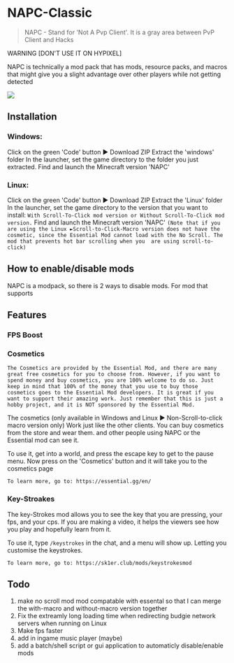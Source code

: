 # NAPC-Classic

> NAPC - Stand for 'Not A Pvp Client'. It is a gray area between PvP Client and Hacks

WARNING [DON'T USE IT ON HYPIXEL]

NAPC is technically a mod pack that has mods, resource packs, and macros that might give you a slight advantage over other players while not getting detected

![](header.png)
##  Installation
### Windows:

Click on the green 'Code' button ► Download ZIP 
Extract the 'windows' folder
In the launcher, set the game directory to the folder you just extracted.
Find and launch the Minecraft version 'NAPC'

###  Linux:
Click on the green 'Code' button ► Download ZIP 
Extract the 'Linux' folder
In the launcher, set the game directory to the version that you want to install:
``` With Scroll-To-Click mod version or Without Scroll-To-Click mod version. ```
Find and launch the Minecraft version 'NAPC'
```(Note that if you are using the Linux ►Scroll-to-Click-Macro version does not have the cosmetic, since the Essential Mod cannot load with the No Scroll. The mod that prevents hot bar scrolling when you  are using scroll-to-click)```

## How to enable/disable mods

NAPC is a modpack, so there is 2 ways to disable mods.
For mod that supports 

##  Features

### FPS Boost

### Cosmetics
``` The Cosmetics are provided by the Essential Mod, and there are many great free cosmetics for you to choose from. However, if you want to spend money and buy cosmetics, you are 100% welcome to do so. Just keep in mind that 100% of the money that you use to buy those cosmetics goes to the Essential Mod developers. It is great if you want to support their amazing work. Just remember that this is just a hobby project, and it is NOT sponsored by the Essential Mod. ```

The cosmetics (only available in Windows and Linux ► Non-Scroll-to-click macro version only) Work just like the other clients. You can buy cosmetics from the store and wear them. and other people using NAPC or the Essential mod can see it.

To use it, get into a world, and press the escape key to get to the pause menu. Now press on the 'Cosmetics' button and it will take you to the cosmetics page

``` To learn more, go to: https://essential.gg/en/ ``` 

### Key-Stroakes

The key-Strokes mod allows you to see the key that you are pressing, your fps, and your cps.
If you are making a video, it helps the viewers see how you play and hopefully learn from it. 

To use it, type ``` /keystrokes ```  in the chat, and a menu will show up. Letting you customise the keystrokes.

``` To learn more, go to: https://sk1er.club/mods/keystrokesmod ``` 

## Todo 
1. make no scroll mod mod compatable with essental so that I can merge the with-macro and without-macro version together
2. Fix the extreamly long loading time when redirecting budgie network servers when running on Linux
3. Make fps faster
4. add in ingame music player (maybe)
5. add a batch/shell script or gui application to automaticly disable/enable mods

